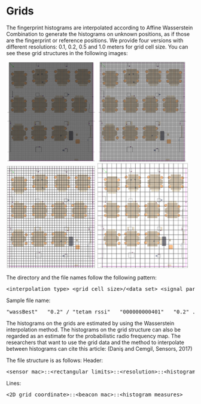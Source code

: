 # Grids

The fingerprint histograms are interpolated according to Affine Wasserstein Combination to generate the histograms on unknown positions, as if those are the fingerprint or reference positions. We provide four versions with different resolutions: 0.1, 0.2, 0.5 and 1.0 meters for grid cell size. You can see these grid structures in the following images:

![Grids](./tetam_grd_0.1.png "Grids")
![Grids](./tetam_grd_0.2.png "Grids")
![Grids](./tetam_grd_0.5.png "Grids")
![Grids](./tetam_grd_1.0.png "Grids")

The directory and the file names follow the following pattern:
<pre>&lt;interpolation_type&gt;_&lt;grid_cell_size&gt;/&lt;data_set&gt;_&lt;signal_parameter&gt;_&lt;sensor_mac&gt;_&lt;grid_cell_size&gt;.grd</pre>

Sample file name:
<pre>"wassBest" _ "0.2" / "tetam_rssi" _ "000000000401" _ "0.2" .grd</pre>

The histograms on the grids are estimated by using the Wasserstein interpolation method. The histograms on the grid structure can also be regarded as an estimate for the probabilistic radio frequency map. The researchers that want to use the grid data and the method to interpolate between histograms can cite this article: (Daniş and Cemgil, Sensors, 2017)

The file structure is as follows:
Header:
<pre>&lt;sensor_mac&gt;::&lt;rectangular_limits&gt;::&lt;resolution&gt;::&lt;histogram_bins&gt;</pre>
Lines:
<pre>&lt;2D_grid_coordinate&gt;::&lt;beacon_mac&gt;::&lt;histogram_measures&gt;</pre>
